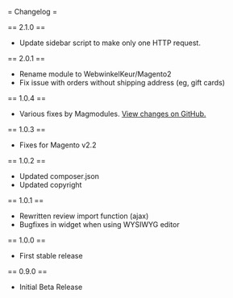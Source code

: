 = Changelog =

== 2.1.0 ==
* Update sidebar script to make only one HTTP request.

== 2.0.1 ==
* Rename module to WebwinkelKeur/Magento2
* Fix issue with orders without shipping address (eg, gift cards)

== 1.0.4 ==
* Various fixes by Magmodules. [View changes on
  GitHub.](https://github.com/webwinkelkeur/magento2/compare/1.0.3..1.0.4)

== 1.0.3 ==
* Fixes for Magento v2.2

== 1.0.2 ==
* Updated composer.json
* Updated copyright

== 1.0.1 ==
* Rewritten review import function (ajax)
* Bugfixes in widget when using WYSIWYG editor

== 1.0.0 ==
* First stable release

== 0.9.0 ==
* Initial Beta Release